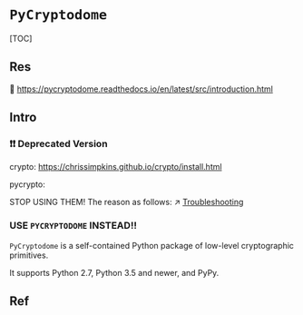 # `PyCryptodome`

[TOC]



## Res
📂 https://pycryptodome.readthedocs.io/en/latest/src/introduction.html



## Intro
### ❗❗ Deprecated Version
crypto: https://chrissimpkins.github.io/crypto/install.html

pycrypto:

STOP USING THEM! 
The reason as follows:
↗ [Troubleshooting](Troubleshooting.md)


### USE `PYCRYPTODOME` INSTEAD!!
`PyCryptodome` is a self-contained Python package of low-level cryptographic primitives.

It supports Python 2.7, Python 3.5 and newer, and PyPy.



## Ref

